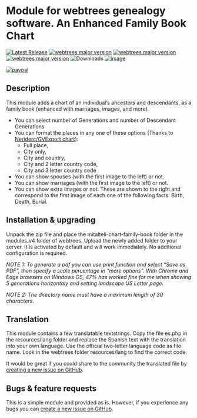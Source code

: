 Module for webtrees genealogy software. An Enhanced Family Book Chart 
=====================================================================

[![Latest Release](https://img.shields.io/github/release/elysch/webtrees-mitalteli-chart-family-book.svg)][1]
[![webtrees major version](https://img.shields.io/badge/webtrees-v2.0.x-green)][2]
[![webtrees major version](https://img.shields.io/badge/webtrees-v2.1.x-green)][2]
[![webtrees major version](https://img.shields.io/badge/webtrees-v2.2.x-green)][2]
![Downloads](https://img.shields.io/github/downloads/elysch/webtrees-mitalteli-chart-family-book/total.svg)
[![image](https://img.shields.io/github/downloads/elysch/webtrees-mitalteli-chart-family-book/latest/total)][4]

[![paypal](https://www.paypalobjects.com/en_US/i/btn/btn_donateCC_LG.gif)](https://www.paypal.com/donate/?business=EU37HN97QD9EU&no_recurring=0&currency_code=MXN)

Description
------------
This module adds a chart of an individual’s ancestors and descendants, as a family book (enhanced with marriages, images, and more).

* You can select number of Generations and number of Descendant Generations
* You can format the places in any one of these options (Thanks to [Neriderc/GVExport chart](https://github.com/Neriderc/GVExport)):
   * Full place,
   * City only,
   * City and country,
   * City and 2 letter country code,
   * City and 3 letter country code 
* You can show spouses (with the first image to the left) or not.
* You can show marriages (with the first image to the left) or not.
* You can show extra images or not. These are shown to the right and correspond to the first image of each one of the following facts: Birth, Death, Burial.

Installation & upgrading
------------------------
Unpack the zip file and place the mitalteli-chart-family-book folder in the modules_v4 folder of webtrees. Upload the newly added folder to your server. It is activated by default and will work immediately. No additional configuration is required.

*NOTE 1: To generate a pdf you can use print function and select "Save as PDF", then specify a scale percentage in "more options". With Chrome and Edge browsers on Windows OS, 47% has worked fine for me when showing 5 generations horizontaly and setting landscape US Letter page.*

*NOTE 2: The directory name must have a maximum length of 30 characters.*

Translation
-----------
This module contains a few translatable textstrings. Copy the file es.php in the resources/lang folder and replace the Spanish text with the translation into your own language. Use the official two-letter language code as file name. Look in the webtrees folder resources/lang to find the correct code.

It would be great if you could share to the community the translated file by [creating a new issue on GitHub][3].

Bugs & feature requests
-------------------------
This is a simple module and provided as is. However, if you experience any bugs you can [create a new issue on GitHub][3]. 

 [1]: https://github.com/elysch/webtrees-mitalteli-chart-family-book/releases/latest
 [2]: https://webtrees.github.io/download
 [3]: https://github.com/elysch/webtrees-mitalteli-chart-family-book/issues?state=open
 [4]: https://github.com/elysch/webtrees-mitalteli-chart-family-book/releases/latest
